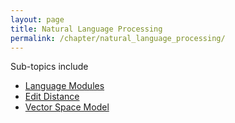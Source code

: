 ```yaml
---
layout: page
title: Natural Language Processing
permalink: /chapter/natural_language_processing/
---
```


Sub-topics include

* [Language Modules](LanguageModules.md)
* [Edit Distance](EditDistance.md)
* [Vector Space Model](VectorSpaceModel.md)
